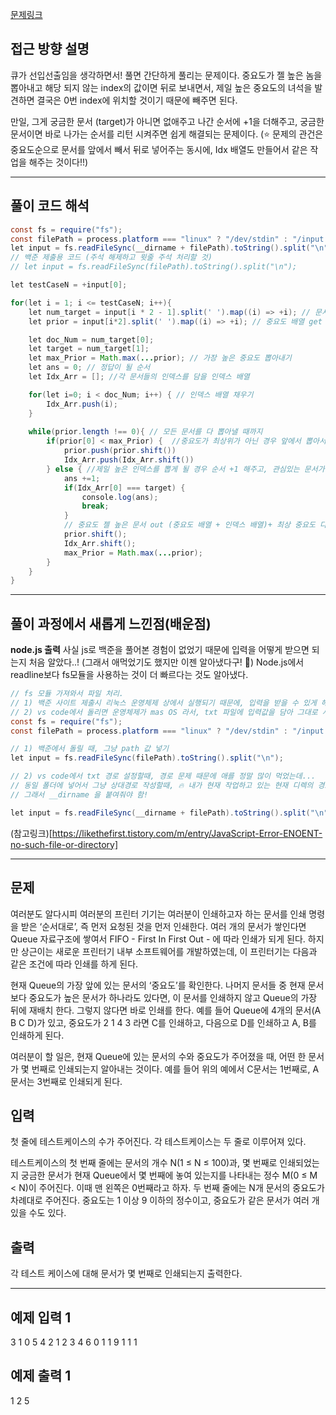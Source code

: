 [문제링크](https://www.acmicpc.net/problem/1966)

## 접근 방향 설명
큐가 선입선출임을 생각하면서! 풀면 간단하게 풀리는 문제이다. 중요도가 젤 높은 놈을 뽑아내고 해당 되지 않는 index의 값이면 뒤로 보내면서, 제일 높은 중요도의 녀석을 발견하면 결국은 0번 index에 위치할 것이기 때문에 빼주면 된다. 

만일, 그게 궁금한 문서 (target)가 아니면 없애주고 나간 순서에 +1을 더해주고, 궁금한 문서이면 바로 나가는 순서를 리턴 시켜주면 쉽게 해결되는 문제이다. 
(⭐️ 문제의 관건은 중요도순으로 문서를 앞에서 빼서 뒤로 넣어주는 동시에, Idx 배열도 만들어서 같은 작업을 해주는 것이다!!) 

--- 

## 풀이 코드 해석
``` java script
const fs = require("fs");
const filePath = process.platform === "linux" ? "/dev/stdin" : "/input.txt";
let input = fs.readFileSync(__dirname + filePath).toString().split("\n");
// 백준 제출용 코드 (주석 해제하고 윗줄 주석 처리할 것)
// let input = fs.readFileSync(filePath).toString().split("\n"); 

let testCaseN = +input[0];

for(let i = 1; i <= testCaseN; i++){
    let num_target = input[i * 2 - 1].split(' ').map((i) => +i); // 문서수와 타켓 인덱스 get   
    let prior = input[i*2].split(' ').map((i) => +i); // 중요도 배열 get 

    let doc_Num = num_target[0];
    let target = num_target[1];
    let max_Prior = Math.max(...prior); // 가장 높은 중요도 뽑아내기 
    let ans = 0; // 정답이 될 순서 
    let Idx_Arr = []; //각 문서들의 인덱스를 담을 인덱스 배열 

    for(let i=0; i < doc_Num; i++) { // 인덱스 배열 채우기 
        Idx_Arr.push(i);
    }
    
    while(prior.length !== 0){ // 모든 문서를 다 뽑아낼 때까지
        if(prior[0] < max_Prior) {  //중요도가 최상위가 아닌 경우 앞에서 뽑아서 제일 뒤에 놓기 (중요도 배열과, 인덱스 배열 모두)
            prior.push(prior.shift())
            Idx_Arr.push(Idx_Arr.shift())
        } else { //제일 높은 인덱스를 뽑게 될 경우 순서 +1 해주고, 관심있는 문서가 출력될 경우 순서 console.log 후 break
            ans +=1;
            if(Idx_Arr[0] === target) {
                console.log(ans);
                break;
            }
            // 중요도 젤 높은 문서 out (중요도 배열 + 인덱스 배열)+ 최상 중요도 다시 선정 
            prior.shift(); 
            Idx_Arr.shift();
            max_Prior = Math.max(...prior);
        }
    }
}

```
---

## 풀이 과정에서 새롭게 느낀점(배운점)
**node.js 출력**
사실 js로 백준을 풀어본 경험이 없었기 때문에 입력을 어떻게 받으면 되는지 처음 알았다..! (그래서 애먹었기도 했지만 이젠 알아냈다구! 🤩) Node.js에서 readline보다 fs모듈을 사용하는 것이 더 빠르다는 것도 알아냈다.

``` java script
// fs 모듈 가져와서 파일 처리. 
// 1) 백준 사이트 제출시 리눅스 운영체제 상에서 실행되기 때문에, 입력을 받을 수 있게 해줌  
// 2) vs code에서 돌리면 운영체제가 mas OS 라서, txt 파일에 입력값을 담아 그대로 사용 가능  
const fs = require("fs");
const filePath = process.platform === "linux" ? "/dev/stdin" : "/input.txt";

// 1) 백준에서 돌릴 때, 그냥 path 값 넣기 
let input = fs.readFileSync(filePath).toString().split("\n"); 

// 2) vs code에서 txt 경로 설정할때, 경로 문제 때문에 애를 정말 많이 먹었는데... 
// 동일 폴더에 넣어서 그냥 상대경로 작성할때, 🔥 내가 현재 작업하고 있는 현재 디렉의 경로를 제대로 설정하지 않아서라고 한다!!! 🔥 
// 그래서 __dirname 을 붙여줘야 함!

let input = fs.readFileSync(__dirname + filePath).toString().split("\n");
```
(참고링크)[https://likethefirst.tistory.com/m/entry/JavaScript-Error-ENOENT-no-such-file-or-directory]

----

## 문제
여러분도 알다시피 여러분의 프린터 기기는 여러분이 인쇄하고자 하는 문서를 인쇄 명령을 받은 ‘순서대로’, 즉 먼저 요청된 것을 먼저 인쇄한다. 여러 개의 문서가 쌓인다면 Queue 자료구조에 쌓여서 FIFO - First In First Out - 에 따라 인쇄가 되게 된다. 하지만 상근이는 새로운 프린터기 내부 소프트웨어를 개발하였는데, 이 프린터기는 다음과 같은 조건에 따라 인쇄를 하게 된다.

현재 Queue의 가장 앞에 있는 문서의 ‘중요도’를 확인한다.
나머지 문서들 중 현재 문서보다 중요도가 높은 문서가 하나라도 있다면, 이 문서를 인쇄하지 않고 Queue의 가장 뒤에 재배치 한다. 그렇지 않다면 바로 인쇄를 한다.
예를 들어 Queue에 4개의 문서(A B C D)가 있고, 중요도가 2 1 4 3 라면 C를 인쇄하고, 다음으로 D를 인쇄하고 A, B를 인쇄하게 된다.

여러분이 할 일은, 현재 Queue에 있는 문서의 수와 중요도가 주어졌을 때, 어떤 한 문서가 몇 번째로 인쇄되는지 알아내는 것이다. 예를 들어 위의 예에서 C문서는 1번째로, A문서는 3번째로 인쇄되게 된다.

## 입력
첫 줄에 테스트케이스의 수가 주어진다. 각 테스트케이스는 두 줄로 이루어져 있다.

테스트케이스의 첫 번째 줄에는 문서의 개수 N(1 ≤ N ≤ 100)과, 몇 번째로 인쇄되었는지 궁금한 문서가 현재 Queue에서 몇 번째에 놓여 있는지를 나타내는 정수 M(0 ≤ M < N)이 주어진다. 이때 맨 왼쪽은 0번째라고 하자. 두 번째 줄에는 N개 문서의 중요도가 차례대로 주어진다. 중요도는 1 이상 9 이하의 정수이고, 중요도가 같은 문서가 여러 개 있을 수도 있다.

## 출력
각 테스트 케이스에 대해 문서가 몇 번째로 인쇄되는지 출력한다.

---- 

## 예제 입력 1 
3
1 0
5
4 2
1 2 3 4
6 0
1 1 9 1 1 1

## 예제 출력 1 
1
2
5